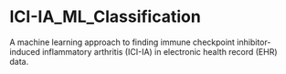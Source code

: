 # ICI-IA_ML_Classification

A machine learning approach to finding immune checkpoint inhibitor-induced inflammatory arthritis (ICI-IA) in electronic health record (EHR) data.
